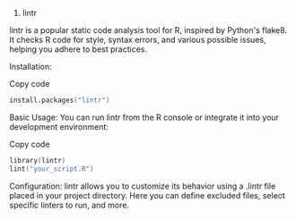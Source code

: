 1. lintr

lintr is a popular static code analysis tool for R, inspired by Python's flake8. It checks R code for style, syntax errors, and various possible issues, helping you adhere to best practices.

Installation:

Copy code

```s
install.packages("lintr")
```

Basic Usage:
You can run lintr from the R console or integrate it into your development environment:

Copy code

```s
library(lintr)
lint("your_script.R")
```

Configuration: lintr allows you to customize its behavior using a .lintr file placed in your project directory. Here you can define excluded files, select specific linters to run, and more.
